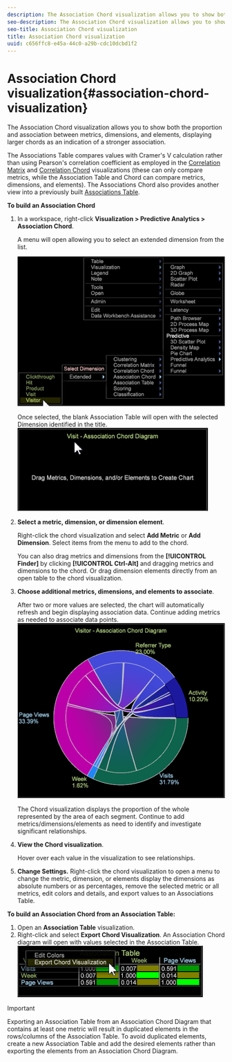 ```yaml
---
description: The Association Chord visualization allows you to show both the proportion and association between metrics, dimensions, and elements, displaying larger chords as an indication of a stronger association.
seo-description: The Association Chord visualization allows you to show both the proportion and association between metrics, dimensions, and elements, displaying larger chords as an indication of a stronger association.
seo-title: Association Chord visualization
title: Association Chord visualization
uuid: c656ffc8-e45a-44c0-a29b-cdc10dcbd1f2
---
```


# Association Chord visualization{#association-chord-visualization}

The Association Chord visualization allows you to show both the proportion and association between metrics, dimensions, and elements, displaying larger chords as an indication of a stronger association.

The Associations Table compares values with Cramer's V calculation rather than using Pearson's correlation coefficient as employed in the [Correlation Matrix](https://marketing.adobe.com/resources/help/en_US/insight/client/?f=c_correlation_analysis) and [Correlation Chord](https://marketing.adobe.com/resources/help/en_US/insight/client/?f=c_chord_visualization) visualizations (these can only compare metrics, while the Association Table and Chord can compare metrics, dimensions, and elements). The Associations Chord also provides another view into a previously built [Associations Table](../../../home/c-get-started/c-analysis-vis/associations-visualization.md#concept-9d937dda38174875b32095c6eaf22f2f).

**To build an Association Chord**

1. In a workspace, right-click **Visualization > Predictive Analytics > Association Chord**.

   A menu will open allowing you to select an extended dimension from the list. 

   ![](assets/association_chord1.png)

   Once selected, the blank Association Table will open with the selected Dimension identified in the title. ![](assets/association_chord2.png)

1. **Select a metric, dimension, or dimension element**.

   Right-click the chord visualization and select **Add Metric** or **Add Dimension**. Select items from the menu to add to the chord.

   You can also drag metrics and dimensions from the **[!UICONTROL Finder]** by clicking ****[!UICONTROL Ctrl-Alt]**** and dragging metrics and dimensions to the chord. Or drag dimension elements directly from an open table to the chord visualization. 

1. **Choose additional metrics, dimensions, and elements to associate**.

   After two or more values are selected, the chart will automatically refresh and begin displaying association data. Continue adding metrics as needed to associate data points. ![](assets/association_chord.png)

   The Chord visualization displays the proportion of the whole represented by the area of each segment. Continue to add metrics/dimensions/elements as need to identify and investigate significant relationships. 

1. **View the Chord visualization**.

   Hover over each value in the visualization to see relationships. 

1. **Change Settings.** Right-click the chord visualization to open a menu to change the metric, dimension, or elements display the dimensions as absolute numbers or as percentages, remove the selected metric or all metrics, edit colors and details, and export values to an Associations Table.

**To build an Association Chord from an Association Table:**

1. Open an **Association Table** visualization. 
1. Right-click and select **Export Chord Visualization**. An Association Chord diagram will open with values selected in the Association Table. ![](assets/association_table_to_chord.png)

>[!IMPORTANT]
>
>Exporting an Association Table from an Association Chord Diagram that contains at least one metric will result in duplicated elements in the rows/columns of the Association Table. To avoid duplicated elements, create a new Association Table and add the desired elements rather than exporting the elements from an Association Chord Diagram.

